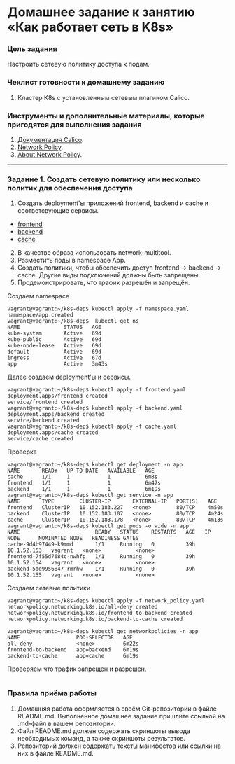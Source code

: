 # Домашнее задание к занятию «Как работает сеть в K8s»

### Цель задания

Настроить сетевую политику доступа к подам.

### Чеклист готовности к домашнему заданию

1. Кластер K8s с установленным сетевым плагином Calico.

### Инструменты и дополнительные материалы, которые пригодятся для выполнения задания

1. [Документация Calico](https://www.tigera.io/project-calico/).
2. [Network Policy](https://kubernetes.io/docs/concepts/services-networking/network-policies/).
3. [About Network Policy](https://docs.projectcalico.org/about/about-network-policy).

-----

### Задание 1. Создать сетевую политику или несколько политик для обеспечения доступа

1. Создать deployment'ы приложений frontend, backend и cache и соответсвующие сервисы.
  * [frontend](https://github.com/Destian1995/k8s-dep/blob/main/frontend.yaml)
  * [backend](https://github.com/Destian1995/k8s-dep/blob/main/backend.yaml)
  * [cache](https://github.com/Destian1995/k8s-dep/blob/main/cache.yaml)
2. В качестве образа использовать network-multitool.
3. Разместить поды в namespace App.
4. Создать политики, чтобы обеспечить доступ frontend -> backend -> cache. Другие виды подключений должны быть запрещены.
5. Продемонстрировать, что трафик разрешён и запрещён.

Создаем namespace

```
vagrant@vagrant:~/k8s-dep$ kubectl apply -f namespace.yaml
namespace/app created
vagrant@vagrant:~/k8s-dep$  kubectl get ns
NAME              STATUS   AGE
kube-system       Active   69d
kube-public       Active   69d
kube-node-lease   Active   69d
default           Active   69d
ingress           Active   67d
app               Active   3m43s
```
Далее создаем deployment'ы и сервисы.
```
vagrant@vagrant:~/k8s-dep$ kubectl apply -f frontend.yaml
deployment.apps/frontend created
service/frontend created
vagrant@vagrant:~/k8s-dep$ kubectl apply -f backend.yaml
deployment.apps/backend created
service/backend created
vagrant@vagrant:~/k8s-dep$ kubectl apply -f cache.yaml
deployment.apps/cache created
service/cache created
```
Проверка
```
vagrant@vagrant:~/k8s-dep$ kubectl get deployment -n app
NAME       READY   UP-TO-DATE   AVAILABLE   AGE
cache      1/1     1            1           6m8s
frontend   1/1     1            1           6m47s
backend    1/1     1            1           6m19s
vagrant@vagrant:~/k8s-dep$ kubectl get service -n app
NAME       TYPE        CLUSTER-IP       EXTERNAL-IP   PORT(S)   AGE
frontend   ClusterIP   10.152.183.227   <none>        80/TCP    4m50s
backend    ClusterIP   10.152.183.107   <none>        80/TCP    4m24s
cache      ClusterIP   10.152.183.178   <none>        80/TCP    4m13s
vagrant@vagrant:~/k8s-dep$ kubectl get pods -o wide -n app
NAME                        READY   STATUS    RESTARTS   AGE   IP            NODE      NOMINATED NODE   READINESS GATES
cache-9d4b97449-k9mmd       1/1     Running   0          39h   10.1.52.153   vagrant   <none>           <none>
frontend-7f55d7684c-nwhfp   1/1     Running   0          39h   10.1.52.154   vagrant   <none>           <none>
backend-5dd9956847-rmrhw    1/1     Running   0          39h   10.1.52.155   vagrant   <none>           <none>
```
Создаем сетевые политики
```
vagrant@vagrant:~/k8s-dep$ kubectl apply -f network_policy.yaml
networkpolicy.networking.k8s.io/all-deny created
networkpolicy.networking.k8s.io/frontend-to-backend created
networkpolicy.networking.k8s.io/backend-to-cache created

vagrant@vagrant:~/k8s-dep$ kubectl get networkpolicies -n app
NAME                  POD-SELECTOR   AGE
all-deny              <none>         6m22s
frontend-to-backend   app=backend    6m19s
backend-to-cache      app=cache      6m19s
```

Проверяем что трафик запрещен и разрешен.
```

```
### Правила приёма работы

1. Домашняя работа оформляется в своём Git-репозитории в файле README.md. Выполненное домашнее задание пришлите ссылкой на .md-файл в вашем репозитории.
2. Файл README.md должен содержать скриншоты вывода необходимых команд, а также скриншоты результатов.
3. Репозиторий должен содержать тексты манифестов или ссылки на них в файле README.md.
